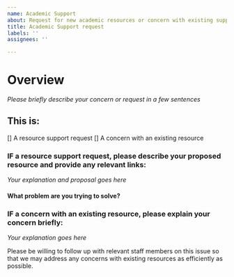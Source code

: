 ```yaml
---
name: Academic Support
about: Request for new academic resources or concern with existing support
title: Academic Support request
labels: ''
assignees: ''

---
```


# Overview
*Please briefly describe your concern or request in a few sentences*

## This is:

[] A resource support request
[] A concern with an existing resource

### IF a resource support request, please describe your proposed resource and provide any relevant links:
*Your explanation and proposal goes here*

#### What problem are you trying to solve?

### IF a concern with an existing resource, please explain your concern briefly:
*Your explanation goes here*

Please be willing to follow up with relevant staff members on this issue so that we may address any concerns with existing resources as efficiently as possible.
